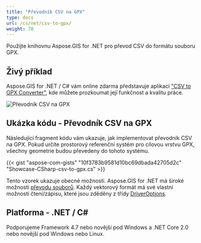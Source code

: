 ```yaml
---
title: "Převodník CSV na GPX"
type: docs
url: /cs/net/csv-to-gpx/
weight: 70
---
```


Použijte knihovnu Aspose.GIS for .NET pro převod CSV do formátu souboru GPX.

## **Živý příklad**

Aspose.GIS for .NET / C# vám online zdarma představuje aplikaci ["CSV to GPX Converter"](https://products.aspose.app/gis/conversion/csv-to-gpx), kde můžete prozkoumat její funkčnost a kvalitu práce.

![Převodník CSV na GPX](conversion.png)

## **Ukázka kódu - Převodník CSV na GPX**

Následující fragment kódu vám ukazuje, jak implementovat převodník CSV na GPX. Pokud určíte prostorový referenční systém pro cílovou vrstvu GPX, všechny geometrie budou převedeny do tohoto systému. 

{{< gist "aspose-com-gists" "10f3783b9581d10bc69dbada42705d2c" "Showcase-CSharp-csv-to-gpx.cs" >}}

Tento vzorek ukazuje obecné možnosti. Aspose.GIS for .NET má široké možnosti [převodu souborů](https://docs.aspose.com/gis/net/vector-layers/). Každý vektorový formát má své vlastní možnosti čtení/zápisu, které jsou zděděny z třídy [DriverOptions](https://reference.aspose.com/gis/net/aspose.gis/driveroptions).

## **Platforma - .NET / C#**

Podporujeme Framework 4.7 nebo novější pod Windows a .NET Core 2.0 nebo novější pod Windows nebo Linux.
